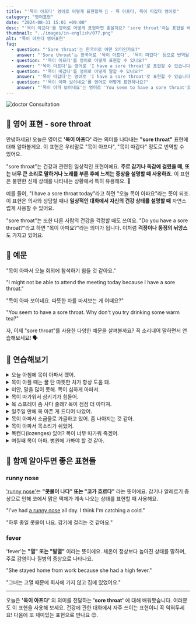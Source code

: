```yaml
---
title: "'목이 아프다' 영어로 어떻게 표현할까 🤒 - 목 아프다, 목이 따갑다 영어로"
category: "영어표현"
date: "2024-08-31 15:01 +09:00"
desc: "'목이 아프다'를 영어로 어떻게 표현하면 좋을까요? 'sore throat'라는 표현을 배워봅시다. '목이 아파서 회의에 참석하기 힘들어요', '목이 아파 보이네요. 따뜻한 차를 마셔보세요' 등을 영어로 표현하는 법을 알아봅시다. 다양한 예문을 통해서 연습하고 본인의 표현으로 만들어 보세요."
thumbnail: "../images/in-english/077.png"
alt: "목이 아프다 영어표현"
faq:
  - question: "'Sore throat'는 한국어로 어떤 의미인가요?"
    answer: "'Sore throat'는 한국어로 '목이 아프다', '목이 따갑다' 등으로 번역될 수 있습니다."
  - question: "'목이 아프다'를 영어로 어떻게 표현할 수 있나요?"
    answer: "'목이 아프다'는 영어로 'I have a sore throat'로 표현할 수 있습니다."
  - question: "'목이 따갑다'를 영어로 어떻게 말할 수 있나요?"
    answer: "'목이 따갑다'는 영어로 'I have a sore throat'로 표현할 수 있습니다."
  - question: "'목이 아파 보이네요'를 영어로 어떻게 표현하나요?"
    answer: "'목이 아파 보이네요'는 영어로 'You seem to have a sore throat'로 표현할 수 있습니다."
---
```


![doctor Consultation](../images/in-english/077-1.avif)

## 🌟 영어 표현 - sore throat

안녕하세요! 오늘은 영어로 **'목이 아프다'** 라는 의미를 나타내는 **"sore throat"** 표현에 대해 알아볼게요. 이 표현은 우리말로 "목이 아프다", "목이 따갑다" 정도로 번역할 수 있어요.

"sore throat"는 건강과 관련된 일상적인 표현이에요. **주로 감기나 독감에 걸렸을 때, 또는 너무 큰 소리로 말하거나 노래를 부른 후에 느끼는 증상을 설명할 때 사용하죠.** 이 표현은 불편한 신체 상태를 나타내는 상황에서 특히 유용해요. 🤒

예를 들어, "I have a sore throat today"라고 하면 "오늘 목이 아파요"라는 뜻이 되죠. 이 표현은 의사와 상담할 때나 **일상적인 대화에서 자신의 건강 상태를 설명할 때** 자연스럽게 사용할 수 있어요.

"sore throat"는 또한 다른 사람의 건강을 걱정할 때도 쓰여요. "Do you have a sore throat?"라고 하면 "목이 아파요?"라는 의미가 됩니다. 이처럼 **걱정이나 동정의 뉘앙스**도 가지고 있어요.

<script async src="https://pagead2.googlesyndication.com/pagead/js/adsbygoogle.js?client=ca-pub-1465612013356152"
     crossorigin="anonymous"></script>
<!-- engple-horizontal-ad -->

<ins class="adsbygoogle"
     style="display:block"
     data-ad-client="ca-pub-1465612013356152"
     data-ad-slot="2106896038"
     data-ad-format="auto"
     data-full-width-responsive="true"></ins>

<script>
     (adsbygoogle = window.adsbygoogle || []).push({});
</script>

## 📖 예문

"목이 아파서 오늘 회의에 참석하기 힘들 것 같아요."

"I might not be able to attend the meeting today because I have a sore throat."

"목이 아파 보이네요. 따뜻한 차를 마셔보는 게 어때요?"

"You seem to have a sore throat. Why don't you try drinking some warm tea?"

자, 이제 "sore throat"를 사용한 다양한 예문을 살펴볼까요? 꼭 소리내어 말하면서 연습해보세요! 🗣️

## 💬 연습해보기

<details>
<summary>오늘 아침에 목이 아파서 깼어.</summary>
<span>I woke up with a sore throat this morning.</span>
</details>

<details>
<summary>목이 아플 때는 꿀 탄 따뜻한 차가 항상 도움 돼.</summary>
<span>Hot tea with honey always helps when I have a sore throat.</span>
</details>

<details>
<summary>미안, 말을 많이 못해. 목이 심하게 아파서.</summary>
<span>Sorry, I can't talk much. Got a nasty sore throat.</span>
</details>

<details>
<summary>목이 따가워서 삼키기가 힘들어.</summary>
<span>This sore throat is making it hard to swallow.</span>
</details>

<details>
<summary>목 스프레이 좀 사다 줄래? 목이 점점 더 아파져.</summary>
<span>Can you <a href="/blog/in-english/178.pick-up/">pick up</a> some throat spray? My sore throat is <a href="/blog/in-english/234.get-worse/">getting worse</a>.</span>
</details>

<details>
<summary>일주일 만에 목 아픈 게 드디어 나았어.</summary>
<span>My sore throat <a href="/blog/in-english/182.finally/">finally</a> cleared up after a week.</span>
</details>

<details>
<summary>목이 아파서 소금물로 가글하고 있어. 좀 나아지는 것 같아.</summary>
<span>I've been gargling salt water for my sore throat. It helps a bit.</span>
</details>

<details>
<summary>목이 아파서 목소리가 쉬었어.</summary>
<span>My voice is all raspy from this sore throat.</span>
</details>

<details>
<summary>목캔디(lozenges) 있어? 목이 너무 따가워 죽겠어.</summary>
<span>Do you have any lozenges? My sore throat is killing me.</span>
</details>

<details>
<summary>며칠째 목이 아파. 병원에 가봐야 할 것 같아.</summary>
<span>I've had this sore throat for days now. Maybe I should see a doctor.</span>
</details>

## 🤝 함께 알아두면 좋은 표현들

### runny nose

['runny nose'](/blog/in-english/101.runny-nose/)는 **"콧물이 나다" 또는 "코가 흐르다"** 라는 뜻이에요. 감기나 알레르기 증상으로 인해 코에서 맑은 액체가 계속 나오는 상태를 표현할 때 사용해요.

"I've had [a runny nose](/blog/in-english/101.runny-nose/) all day. I think I'm catching a cold."

"하루 종일 콧물이 나요. 감기에 걸리는 것 같아요."

### fever

'fever'는 **"열" 또는 "발열"** 이라는 뜻이에요. 체온이 정상보다 높아진 상태를 말하며, 주로 감염이나 질병의 증상으로 나타나요.

"She stayed home from work because she had a high fever."

"그녀는 고열 때문에 회사에 가지 않고 집에 있었어요."

---

오늘은 **'목이 아프다'** 의 의미를 전달하는 **'sore throat'** 에 대해 배워봤습니다. 여러분도 이 표현을 사용해 보세요. 건강에 관한 대화에서 자주 쓰이는 표현이니 꼭 익혀두세요! 다음에 또 재미있는 표현으로 만나요 😊.
